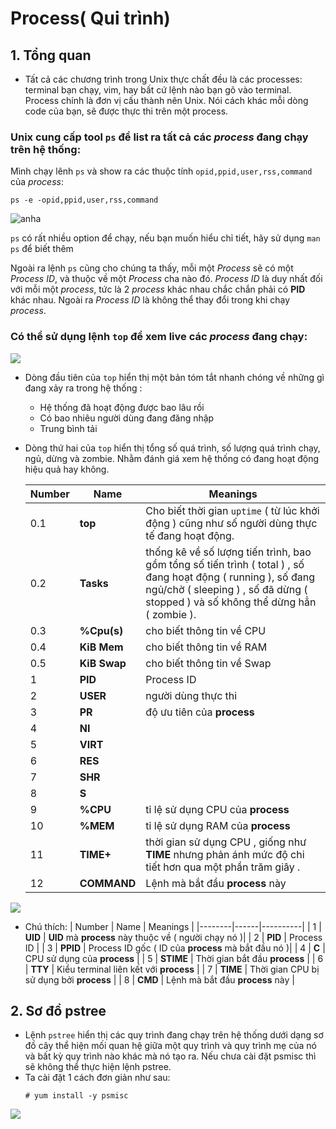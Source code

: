 # Process( Qui trình)

## 1. Tổng quan

- Tất cả các chương trình trong Unix thực chất đều là các processes: terminal bạn chạy, vim, hay bất cứ lệnh nào bạn gõ vào terminal. Process chính là đơn vị cấu thành nên Unix. Nói cách khác mỗi dòng code của bạn, sẽ được thực thi trên một process.

### Unix cung cấp tool `ps` để list ra tất cả các *process* đang chạy trên hệ thống:

Mình chạy lênh `ps` và show ra các thuộc tính `opid,ppid,user,rss,command` của *process*:

`ps -e -opid,ppid,user,rss,command`

![anha](https://image.prntscr.com/image/shyyXMFdS5GtI3MNg2XCMA.png)

`ps` có rất nhiều option để chạy, nếu bạn muốn hiểu chỉ tiết, hãy sử dụng `man ps` để biết thêm

Ngoài ra lệnh `ps` cũng cho chúng ta thấy, mỗi một *Process* sẽ có một *Process ID*, và thuộc về một *Process* cha nào đó. *Process ID* là duy nhất đối với mỗi một *process*, tức là 2 *process* khác nhau chắc chắn phải có **PID** khác nhau. Ngoài ra *Process ID* là không thể thay đổi trong khi chạy *process*.

### Có thể sử dụng lệnh `top` để xem **live** các *process* đang chạy:

<img src = "https://i.imgur.com/iqZ9nbA.png">

- Dòng đầu tiên của `top` hiển thị một bản tóm tắt nhanh chóng về những gì đang xảy ra trong hệ thống :
    - Hệ thống đã hoạt động được bao lâu rồi
    - Có bao nhiêu người dùng đang đăng nhập
    - Trung bình tải

- Dòng thứ hai của `top` hiển thị tổng số quá trình, số lượng quá trình chạy, ngủ, dừng và zombie. Nhằm đánh giá xem hệ thống có đang hoạt động hiệu quả hay không.


    | Number | Name | Meanings |
    |--------|------|----------|
    | 0.1 | **top** |  Cho biết thời gian `uptime` ( từ lúc khởi động ) cũng như số người dùng thực tế đang hoạt động. |
    | 0.2 | **Tasks** | thống kê về số lượng tiến trình, bao gồm tổng số tiến trình ( total ) , số đang hoạt động ( running ), số đang ngủ/chờ ( sleeping ) , số đã dừng ( stopped ) và số không thể dừng hẳn ( zombie ). |
    | 0.3 | **%Cpu(s)** | cho biết thông tin về CPU |
    | 0.4 | **KiB Mem** | cho biết thông tin về RAM |
    | 0.5 | **KiB Swap** | cho biết thông tin về Swap |
    | 1 | **PID** | Process ID |
    | 2 | **USER** | người dùng thực thi |
    | 3 | **PR** | độ ưu tiên của **process** |
    | 4 | **NI** |
    | 5 | **VIRT** |
    | 6 | **RES** |
    | 7 | **SHR** | 
    | 8 | **S** | 
    | 9 | **%CPU** | tỉ lệ sử dụng CPU của **process** |
    | 10 | **%MEM** | tỉ lệ sử dụng RAM của **process** |
    | 11 | **TIME+** | thời gian sử dụng CPU , giống như **TIME** nhưng phản ánh mức độ chi tiết hơn qua một phần trăm giây .
    | 12 | **COMMAND** | Lệnh mà bắt đầu **process** này |

<img src=https://image.prntscr.com/image/FJZ4NSKcQk_0YnjDCvIL1g.png>

- Chú thích:
    | Number | Name | Meanings |
    |--------|------|----------|
    | 1 | **UID** | **UID** mà **process** này thuộc về ( người chạy nó )|
    | 2 | **PID** | Process ID |
    | 3 | **PPID** | Process ID gốc ( ID của **process** mà bắt đầu nó )|
    | 4 | **C** | CPU sử dụng của **process** |
    | 5 | **STIME** | Thời gian bắt đầu **process** |
    | 6 | **TTY** | Kiểu terminal liên kết với **process** |
    | 7 | **TIME** | Thời gian CPU bị sử dụng bởi **process** |
    | 8 | **CMD** | Lệnh mà bắt đầu **process** này |

## 2. Sơ đồ pstree
- Lệnh `pstree` hiển thị các quy trình đang chạy trên hệ thống dưới dạng sơ đồ cây thể hiện mối quan hệ giữa một quy trình và quy trình mẹ của nó và bất kỳ quy trình nào khác mà nó tạo ra.
Nếu chưa cài đặt psmisc thì sẽ không thể thực hiện lệnh pstree.
- Ta cài đặt 1 cách đơn giản như sau:
    ```
    # yum install -y psmisc
    ```
<img src=https://image.prntscr.com/image/jnAf0OVZRo2yAEsbywknfw.png>
